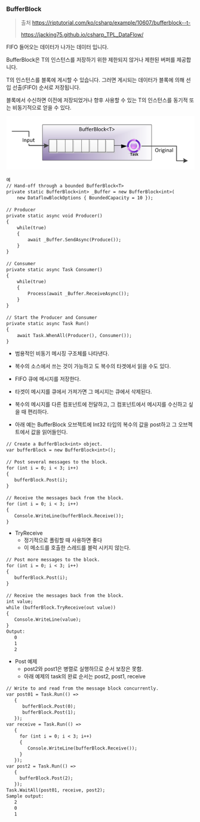 ### BufferBlock

> 출처  https://riptutorial.com/ko/csharp/example/10607/bufferblock--t- 
>
>  https://jacking75.github.io/csharp_TPL_DataFlow/ 

FIFO 들어오는 데이터가 나가는 데이터 입니다.



BufferBlock은 T의 인스턴스를 저장하기 위한 제한되지 않거나 제한된 버퍼를 제공합니다.

T의 인스턴스를 블록에 게시할 수 있습니다. 그러면 게시되는 데이터가 블록에 의해 선입 선출(FIFO) 순서로 저장됩니다.

블록에서 수신하면 이전에 저장되었거나 향후 사용할 수 있는 T의 인스턴스를 동기적 또는 비동기적으로 얻을 수 있다.



![image-20200117143721116](../../image\image-20200117143721116.png)

``` 
예
// Hand-off through a bounded BufferBlock<T>
private static BufferBlock<int> _Buffer = new BufferBlock<int>(
    new DataflowBlockOptions { BoundedCapacity = 10 });

// Producer
private static async void Producer()
{
    while(true)
    {
        await _Buffer.SendAsync(Produce());
    }
}

// Consumer
private static async Task Consumer()
{
    while(true)
    {
        Process(await _Buffer.ReceiveAsync());
    } 
}

// Start the Producer and Consumer
private static async Task Run()
{
    await Task.WhenAll(Producer(), Consumer());
}
```





- 범용적인 비동기 메시징 구조체를 나타낸다.

- 복수의 소스에서 쓰는 것이 가능하고 도 복수의 타겟에서 읽을 수도 있다.

- FIFO 큐에 메시지를 저장한다.

- 타겟이 메시지를 큐에서 가져가면 그 메시지는 큐에서 삭제된다.

- 복수의 메시지를 다른 컴포넌트에 전달하고, 그 컴포넌트에서 메시지를 수신하고 싶을 때 편리하다.

- 아래 예는 BufferBlock 오브젝트에 Int32 타입의 복수의 값을 post하고 그 오브젝트에서 값을 읽어들인다.

  

```
// Create a BufferBlock<int> object.
var bufferBlock = new BufferBlock<int>();

// Post several messages to the block.
for (int i = 0; i < 3; i++)
{
   bufferBlock.Post(i);
}

// Receive the messages back from the block.
for (int i = 0; i < 3; i++)
{
   Console.WriteLine(bufferBlock.Receive());
}
```

* TryReceive
  * 정기적으로 폴링할 때 사용하면 좋다
  * 이 메소드를 호출한 스레드를 블럭 시키지 않는다.

```
// Post more messages to the block.
for (int i = 0; i < 3; i++)
{
   bufferBlock.Post(i);
}

// Receive the messages back from the block.
int value;
while (bufferBlock.TryReceive(out value))
{
   Console.WriteLine(value);
}
Output:
   0
   1
   2
```

* Post 예제
  * post2와 post1은 병렬로 실행하므로 순서 보장은 못함.
  * 아래 예제의 task의 완료 순서는 post2, post1, receive

```
// Write to and read from the message block concurrently. 
var post01 = Task.Run(() =>
   {
      bufferBlock.Post(0);
      bufferBlock.Post(1);
   });
var receive = Task.Run(() => 
   {
     for (int i = 0; i < 3; i++)
     {
        Console.WriteLine(bufferBlock.Receive());
     }
   });
var post2 = Task.Run(() => 
   {
     bufferBlock.Post(2);
   });
Task.WaitAll(post01, receive, post2);
Sample output:
   2
   0
   1
```


